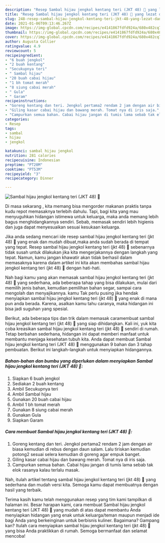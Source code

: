 ```yaml
---
description: "Resep Sambal hijau jengkol kentang teri (JKT 48) 🤪 yang lezat dan Mudah Dibuat"
title: "Resep Sambal hijau jengkol kentang teri (JKT 48) 🤪 yang lezat dan Mudah Dibuat"
slug: 248-resep-sambal-hijau-jengkol-kentang-teri-jkt-48-yang-lezat-dan-mudah-dibuat
date: 2021-01-06T09:13:46.267Z
image: https://img-global.cpcdn.com/recipes/e4141867fdfd924a/680x482cq70/sambal-hijau-jengkol-kentang-teri-jkt-48-🤪-foto-resep-utama.jpg
thumbnail: https://img-global.cpcdn.com/recipes/e4141867fdfd924a/680x482cq70/sambal-hijau-jengkol-kentang-teri-jkt-48-🤪-foto-resep-utama.jpg
cover: https://img-global.cpcdn.com/recipes/e4141867fdfd924a/680x482cq70/sambal-hijau-jengkol-kentang-teri-jkt-48-🤪-foto-resep-utama.jpg
author: Augusta Collier
ratingvalue: 4.9
reviewcount: 5
recipeingredient:
- "6 buah jengkol"
- "2 buah kentang"
- "Secukupnya teri"
- " Sambal hijau"
- "20 buah cabai hijau"
- "1 bh tomat merah"
- "8 siung cabai merah"
- " Gula"
- " Garam"
recipeinstructions:
- "Goreng kentang dan teri. Jengkol pertama2 rendam 2 jam dengan air biasa kemudian di rebus dengan daun salam. Lalu tiriskan kemudian potong2 sesuai selera kemudian di goreng agar empuk banget."
- "Giling kasar cabai hijau dan bawang merah. Tomat nya di iris saja."
- "Campurkan semua bahan. Cabai hijau jangan di tumis lama sebab tak elok rasanya kalau terlalu masak."
categories:
- Resep
tags:
- sambal
- hijau
- jengkol

katakunci: sambal hijau jengkol 
nutrition: 281 calories
recipecuisine: Indonesian
preptime: "PT20M"
cooktime: "PT53M"
recipeyield: "3"
recipecategory: Dinner

---
```



![Sambal hijau jengkol kentang teri (JKT 48) 🤪](https://img-global.cpcdn.com/recipes/e4141867fdfd924a/680x482cq70/sambal-hijau-jengkol-kentang-teri-jkt-48-🤪-foto-resep-utama.jpg)

Di masa  sekarang , kita memang bisa mengorder makanan praktis tanpa kudu repot memasaknya terlebih dahulu. Tapi, bagi kita yang mau menyuguhkan hidangan istimewa untuk keluarga, maka anda memang lebih bagus menghidangkannya sendiri. Sebab, memasak sendiri lebih higienis dan juga dapat menyesuaikan sesuai kesukaan keluarga.

Jika anda sedang mencari ide resep sambal hijau jengkol kentang teri (jkt 48) 🤪 yang enak dan mudah dibuat,maka anda sudah berada di tempat yang tepat. Resep sambal hijau jengkol kentang teri (jkt 48) 🤪  sebenarnya tidak susah untuk dilakukan jika kita mengerjakannya dengan langkah yang tepat. Namun, kamu jangan khawatir akan tidak berhasil dalam memasaknya 
karena dalam artikel ini kita akan membahas sambal hijau jengkol kentang teri (jkt 48) 🤪 dengan hati-hati.  



Nah bagi kamu yang akan memasak sambal hijau jengkol kentang teri (jkt 48) 🤪 yang sederhana, ada beberapa tahap yang bisa dilakukan, mulai dari memilih jenis bahan, kemudian pemilihan bahan segar, sampai cara mengolah dan menyajikannya. kamu Tak perlu pusing jika hendak menyiapkan sambal hijau jengkol kentang teri (jkt 48) 🤪 yang enak di mana pun anda berada. Karena, asalkan kamu  tahu caranya, maka hidangan ini bisa jadi suguhan yang spesial.

Berikut, ada beberapa tips dan trik dalam memasak caramembuat sambal hijau jengkol kentang teri (jkt 48) 🤪 yang siap dihidangkan. Kali ini, yuk kita coba kreasikan sambal hijau jengkol kentang teri (jkt 48) 🤪 sendiri di rumah. Tetap berbahan sederhana, hidangan ini dapat memberi manfaat untuk membantu menjaga kesehatan tubuh kita. Anda dapat membuat Sambal hijau jengkol kentang teri (JKT 48) 🤪 menggunakan 9 bahan dan 3 tahap pembuatan. Berikut ini langkah-langkah untuk menyiapkan hidangannya.

<!--inarticleads1-->

##### Bahan-bahan dan bumbu yang diperlukan dalam menyiapkan Sambal hijau jengkol kentang teri (JKT 48) 🤪:

1. Siapkan 6 buah jengkol
1. Sediakan 2 buah kentang
1. Ambil Secukupnya teri
1. Ambil  Sambal hijau
1. Gunakan 20 buah cabai hijau
1. Ambil 1 bh tomat merah
1. Gunakan 8 siung cabai merah
1. Gunakan  Gula
1. Siapkan  Garam




<!--inarticleads2-->

##### Cara membuat Sambal hijau jengkol kentang teri (JKT 48) 🤪:

1. Goreng kentang dan teri. Jengkol pertama2 rendam 2 jam dengan air biasa kemudian di rebus dengan daun salam. Lalu tiriskan kemudian potong2 sesuai selera kemudian di goreng agar empuk banget.
1. Giling kasar cabai hijau dan bawang merah. Tomat nya di iris saja.
1. Campurkan semua bahan. Cabai hijau jangan di tumis lama sebab tak elok rasanya kalau terlalu masak.




Nah, itulah artikel tentang  sambal hijau jengkol kentang teri (jkt 48) 🤪  yang sederhana dan mudah versi kita. Semoga kamu dapat membuatnya dengan hasil yang terbaik. 

Terima kasih kamu telah menggunakan resep yang tim kami tampilkan di halaman ini. Besar harapan kami, cara membuat  Sambal hijau jengkol kentang teri (JKT 48) 🤪 yang mudah di atas dapat membantu Anda menyiapkan hidangan yang enak untuk keluarga/teman maupun menjadi ide bagi Anda yang berkeinginan untuk berbisnis kuliner. Bagaimana? Gampang kan? Itulah cara menyiapkan sambal hijau jengkol kentang teri (jkt 48) 🤪 yang bisa Anda praktikkan di rumah. Semoga bermanfaat dan selamat mencoba!

